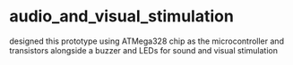 # audio_and_visual_stimulation
 designed this prototype using ATMega328 chip as the microcontroller and transistors alongside a buzzer and LEDs for sound and visual stimulation
